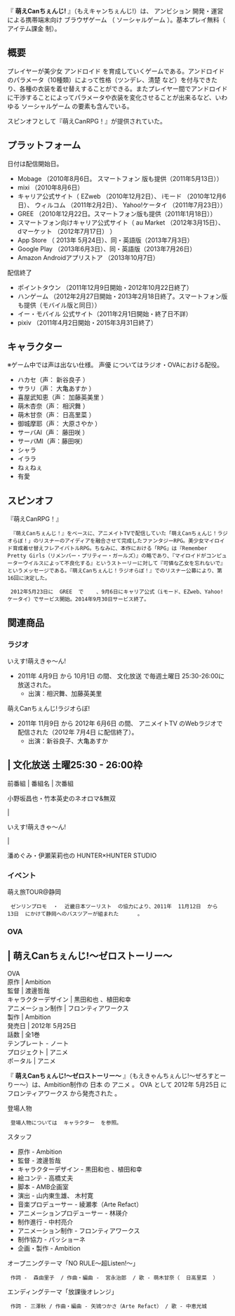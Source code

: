 『 **萌えCanちぇんじ!** 』（もえキャンちぇんじ!）は、  アンビション  開発・運営による携帯端末向け  ブラウザゲーム  （  ソーシャルゲーム
）。基本プレイ無料（  アイテム課金  制）。

##  概要  

プレイヤーが美少女  アンドロイド  を育成していくゲームである。アンドロイドのパラメータ（10種類）によって性格（ツンデレ、清楚
など）を付与できたり、各種の衣装を着せ替えすることができる。またプレイヤー間でアンドロイドに干渉することによってパラメータや衣装を変化させることが出来るなど、いわゆる
ソーシャルゲーム  の要素も含んでいる。

スピンオフとして『萌えCanRPG！』が提供されていた。

##  プラットフォーム  

日付は配信開始日。

  * Mobage  （2010年8月6日。  スマートフォン  版も提供（2011年5月13日）） 
  * mixi  （2010年8月6日） 
  * キャリア公式サイト（  EZweb  （2010年12月2日）、  iモード  （2010年12月6日）、  ウィルコム  （2011年2月2日）、  Yahoo!ケータイ  （2011年7月23日）） 
  * GREE  （2010年12月22日。スマートフォン版も提供（2011年1月18日）） 
  * スマートフォン向けキャリア公式サイト（  au Market  （2012年3月15日）、  dマーケット  （2012年7月17日） ） 
  * App Store  （  2013年  5月24日）、同・英語版（2013年7月3日） 
  * Google Play  （2013年6月3日）、同・英語版（2013年7月26日） 
  * Amazon Androidアプリストア  （2013年10月7日） 

配信終了

  * ポイントタウン  （2011年12月9日開始・2012年10月22日終了） 
  * ハンゲーム  （2012年2月27日開始・2013年2月18日終了。スマートフォン版も提供（モバイル版と同日）） 
  * イー・モバイル  公式サイト（2011年2月1日開始・終了日不詳） 
  * pixiv  （2011年4月2日開始・2015年3月31日終了） 

##  キャラクター  

※ゲーム中では声は出ない仕様。  声優  についてはラジオ・OVAにおける配役。

  * ハカセ（声：  新谷良子  ） 
  * サラリ（声：  大亀あすか  ） 
  * 喜屋武知恵（声：  加藤英美里  ） 
  * 萌木杏奈（声：  相沢舞  ） 
  * 萌木甘奈（声：  日高里菜  ） 
  * 御城摩耶（声：  大原さやか  ） 
  * サーバAI（声：  藤田咲  ） 
  * サーバMI（声：藤田咲） 
  * シャラ 
  * イララ 
  * ねぇねぇ 
  * 有愛 

##  スピンオフ  

『萌えCanRPG！』

     『萌えCanちぇんじ！』をベースに、アニメイトTVで配信していた「萌えCanちぇんじ！ラジオらぼ！」のリスナーのアイディアを融合させて完成したファンタジーRPG。美少女マイロイド育成着せ替えフレアイバトルRPG。ちなみに、本作における「RPG」は『Remember Pretty Girls（リメンバー・プリティー・ガールズ）』の略であり、『マイロイドがコンピューターウイルスによって不良化する』というストーリーに対して『可憐な乙女を忘れないで』というメッセージである。『萌えCanちぇんじ！ラジオらぼ！』でのリスナー公募により、第16回に決定した。   

     2012年5月23日に  GREE  で    、9月6日にキャリア公式（iモード、EZweb、Yahoo!ケータイ）でサービス開始。2014年9月30日サービス終了。 

##  関連商品  

###  ラジオ  

いえす!萌えきゃ～ん!

  * 2011年  4月9日  から  10月1日  の間、  文化放送  で毎週土曜日 25:30-26:00に放送された。 
    * 出演：相沢舞、加藤英美里 

萌えCanちぇんじ!ラジオらぼ!

  * 2011年  11月9日  から  2012年  6月6日  の間、  アニメイトTV  のWebラジオで配信された（2012年  7月4日  に配信終了）。 
    * 出演：新谷良子、大亀あすか 

|  文化放送  土曜25:30 - 26:00枠  
---  
前番組  |  番組名  |  次番組   
  
小野坂昌也・竹本英史のネオロマ&無双

|

いえす!萌えきゃ〜ん!

|

潘めぐみ・伊瀬茉莉也の HUNTER×HUNTER STUDIO  
  
###  イベント  

萌え旅TOUR@静岡

     ゼンリンプロモ  ・  近畿日本ツーリスト  の協力により、2011年  11月12日  から  13日  にかけて静岡へのバスツアーが組まれた      。 

###  OVA  

|  萌えCanちぇんじ!〜ゼロストーリー〜  
---  
OVA  
原作  |  Ambition   
監督  |  渡邊哲哉   
キャラクターデザイン  |  黒田和也  、植田和幸   
アニメーション制作  |  フロンティアワークス   
製作  |  Ambition   
発売日  |  2012年  5月25日   
話数  |  全1巻   
テンプレート  \-  ノート  
プロジェクト  |  アニメ   
ポータル  |  アニメ   
  
『 **萌えCanちぇんじ!〜ゼロストーリー〜** 』（もえきゃんちぇんじ!〜ぜろすとーりー〜）は、Ambition制作の  日本  の  アニメ  。
OVA  として  2012年  5月25日  に  フロンティアワークス  から発売された    。

登場人物

     登場人物については  キャラクター  を参照。 
スタッフ

    

  * 原作 - Ambition 
  * 監督 - 渡邊哲哉 
  * キャラクターデザイン -  黒田和也  、植田和幸 
  * 絵コンテ -  高橋丈夫 
  * 脚本 - AMB企画室 
  * 演出 - 山内東生雄、  木村寛 
  * 音楽プロデューサー - 綾瀬孝（Arte Refact） 
  * アニメーションプロデューサー - 林瑛介 
  * 制作進行 - 中村亮介 
  * アニメーション制作 -  フロンティアワークス 
  * 制作協力 -  パッショーネ 
  * 企画・製作 - Ambition 

オープニングテーマ「NO RULE〜超Listen!〜」

     作詞 -  森由里子  / 作曲・編曲 -  宮永治郎  / 歌 - 萌木甘奈（  日高里菜  ） 
エンディングテーマ「放課後オレンジ」

     作詞 - 三澤秋 / 作曲・編曲 - 矢鴇つかさ（Arte Refact） / 歌 - 中恵光城 

